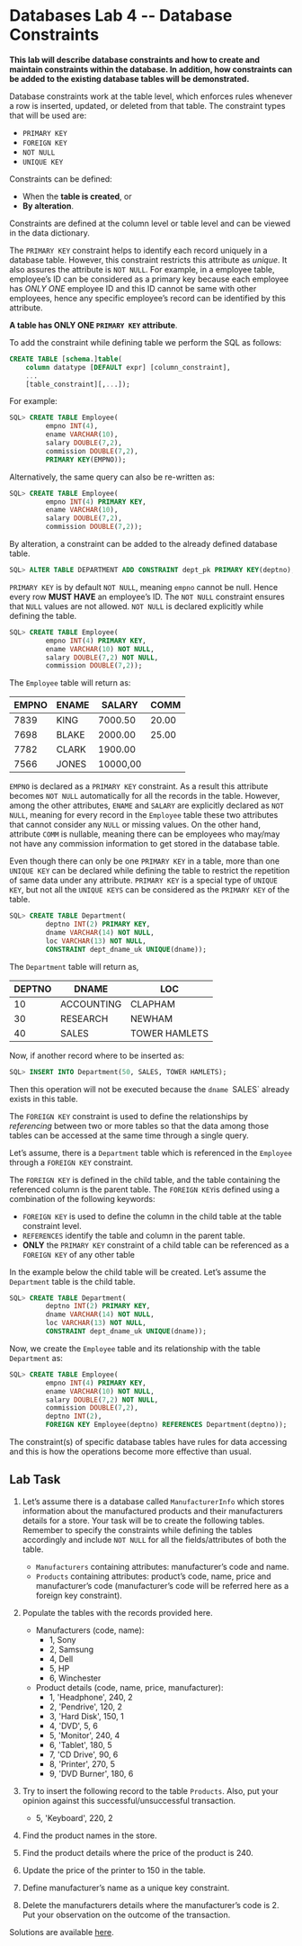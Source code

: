 # Databases Lab 4 -- Database Constraints

<script src="https://cdn.jsdelivr.net/npm/code-line"></script>
<script>CodeLine.initOnPageLoad({toggleBtn: {show: false}, copyBtn: {show: false}})</script>

<link rel="stylesheet" href="/module-content/css/block.css">

**This lab will describe database constraints and how to create and maintain constraints within the database. In addition, how constraints can be added to the existing database tables will be demonstrated.**  

Database constraints work at the table level, which enforces rules whenever a row is inserted, updated, or deleted from that table. The constraint types that will be used are:

- `PRIMARY KEY`
- `FOREIGN KEY`
- `NOT NULL`
- `UNIQUE KEY`

Constraints can be defined:

- When the **table is created**, or
- **By alteration**.

Constraints are defined at the column level or table level and can be viewed in the data dictionary. 

The `PRIMARY KEY` constraint helps to identify each record uniquely in a database table. However, this constraint restricts this attribute as *unique*. It also assures the attribute is `NOT NULL`. For example, in a employee table, employee’s ID can be considered as a primary key because each employee has *ONLY ONE* employee ID and this ID cannot be same with other employees, hence any specific employee’s record can be identified by this attribute.

 **A table has ONLY ONE `PRIMARY KEY` attribute**.

To add the constraint while defining table we perform the SQL as follows:

```sql
CREATE TABLE [schema.]table(
    column datatype [DEFAULT expr] [column_constraint],
    ...
    [table_constraint][,...]); 
```

For example:

```sql
SQL> CREATE TABLE Employee(
         empno INT(4),
         ename VARCHAR(10),
         salary DOUBLE(7,2), 
         commission DOUBLE(7,2),
         PRIMARY KEY(EMPNO));        
```

Alternatively, the same query can also be re-written as:

```sql
SQL> CREATE TABLE Employee(
         empno INT(4) PRIMARY KEY,
         ename VARCHAR(10),
         salary DOUBLE(7,2),
         commission DOUBLE(7,2));
```

By alteration, a constraint can be added to the already defined database table.

```sql
SQL> ALTER TABLE DEPARTMENT ADD CONSTRAINT dept_pk PRIMARY KEY(deptno);
```

`PRIMARY KEY` is by default `NOT NULL`, meaning `empno` cannot be null. Hence every row **MUST HAVE** an employee’s ID. The `NOT NULL` constraint ensures that `NULL` values are not allowed. `NOT NULL` is declared explicitly while defining the table.

```sql
SQL> CREATE TABLE Employee(
         empno INT(4) PRIMARY KEY,
         ename VARCHAR(10) NOT NULL,
         salary DOUBLE(7,2) NOT NULL,
         commission DOUBLE(7,2));
```

The `Employee` table will return as:

| **EMPNO** | **ENAME** | **SALARY** | **COMM** |
| --------- | --------- | ---------- | -------- |
| 7839      | KING      | 7000.50    | 20.00    |
| 7698      | BLAKE     | 2000.00    | 25.00    |
| 7782      | CLARK     | 1900.00    |          |
| 7566      | JONES     | 10000,00   |          |

`EMPNO` is declared as a `PRIMARY KEY` constraint. As a result this attribute becomes `NOT NULL` automatically for all the records in the table. However, among the other attributes, `ENAME` and `SALARY` are explicitly declared as `NOT NULL`, meaning for every record in the `Employee` table these two attributes that cannot consider any `NULL` or missing values. On the other hand, attribute `COMM` is nullable, meaning there can be employees who may/may not have any commission information to get stored in the database table.

Even though there can only be one `PRIMARY KEY` in a table, more than one `UNIQUE KEY` can be declared while defining the table to restrict the repetition of same data under any attribute. `PRIMARY KEY` is a special type of `UNIQUE KEY`, but not all the `UNIQUE KEYS` can be considered as the `PRIMARY KEY` of the table.

```sql
SQL> CREATE TABLE Department(
         deptno INT(2) PRIMARY KEY,
         dname VARCHAR(14) NOT NULL,
         loc VARCHAR(13) NOT NULL,
         CONSTRAINT dept_dname_uk UNIQUE(dname)); 
```

The `Department` table will return as,

| **DEPTNO** | **DNAME**  | **LOC**       |
| ---------- | ---------- | ------------- |
| 10         | ACCOUNTING | CLAPHAM       |
| 30         | RESEARCH   | NEWHAM        |
| 40         | SALES      | TOWER HAMLETS |

Now, if another record where to be inserted as:

```sql
SQL> INSERT INTO Department(50, SALES, TOWER HAMLETS);
```

Then this operation will not be executed because the `dname `SALES` already exists in this table.

The `FOREIGN KEY` constraint is used to define the relationships by *referencing* between two or more tables so that the data among those tables can be accessed at the same time through a single query.

Let’s assume, there is a `Department` table which is referenced in the `Employee` through a `FOREIGN KEY` constraint.

The `FOREIGN KEY` is defined in the child table, and the table containing the referenced column is the parent table. The `FOREIGN KEY`is defined using a combination of the following keywords:

- `FOREIGN KEY` is used to define the column in the child table at the table constraint level.
- `REFERENCES` identify the table and column in the parent table.
- **ONLY** the `PRIMARY KEY` constraint of a child table can be referenced as a `FOREIGN KEY` of any other table 

In the example below the child table will be created. Let’s assume the `Department` table is the child table.

```sql
SQL> CREATE TABLE Department(
         deptno INT(2) PRIMARY KEY,
         dname VARCHAR(14) NOT NULL,
         loc VARCHAR(13) NOT NULL,
         CONSTRAINT dept_dname_uk UNIQUE(dname)); 
```

Now, we create the `Employee` table and its relationship with the table `Department` as:

```sql
SQL> CREATE TABLE Employee(
         empno INT(4) PRIMARY KEY,
         ename VARCHAR(10) NOT NULL,
         salary DOUBLE(7,2) NOT NULL,
         commission DOUBLE(7,2),
         deptno INT(2),
         FOREIGN KEY Employee(deptno) REFERENCES Department(deptno));
```

The constraint(s) of specific database tables have rules for data accessing and this is how the operations become more effective than usual.

## Lab Task

1. Let’s assume there is a database called `ManufacturerInfo` which stores information about the manufactured products and their manufacturers details for a store. Your task will be to create the following  tables. Remember to specify the constraints while defining the tables accordingly and include `NOT NULL` for all the fields/attributes of both the table.
   - `Manufacturers` containing attributes: manufacturer’s code and name.
   - `Products` containing attributes: product’s code, name, price and manufacturer’s code (manufacturer’s code will be referred here as a foreign key constraint).

2. Populate the tables with the records provided here.
   - Manufacturers (code, name):
     - 1, Sony
     - 2, Samsung
     - 4, Dell
     - 5, HP
     - 6, Winchester
   - Product details (code, name, price, manufacturer):
     - 1, 'Headphone', 240, 2
     - 2, 'Pendrive', 120, 2
     - 3, 'Hard Disk', 150, 1
     - 4, 'DVD', 5, 6
     - 5, 'Monitor', 240, 4
     - 6, 'Tablet', 180, 5
     - 7, 'CD Drive', 90, 6
     - 8, 'Printer', 270, 5
     - 9, 'DVD Burner', 180, 6
3. Try to insert the following record to the table `Products`. Also, put your opinion against this successful/unsuccessful transaction.
   - 5, 'Keyboard', 220, 2
4. Find the product names in the store.
5. Find the product details where the price of the product is 240.
6. Update the price of the printer to 150 in the table.
7. Define manufacturer’s name as a unique key constraint.
8. Delete the manufacturers details where the manufacturer’s code is 2. Put your observation on the outcome of the transaction.

Solutions are available [here](solution).

 